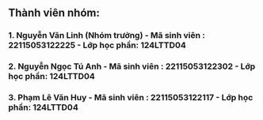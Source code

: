 ## Thành viên nhóm: 
### 1. Nguyễn Văn Linh (Nhóm trưởng) - Mã sinh viên : 22115053122225 - Lớp học phần: 124LTTD04
### 2. Nguyễn Ngọc Tú Anh - Mã sinh viên : 22115053122302 - Lớp học phần: 124LTTD04
### 3. Phạm Lê Văn Huy - Mã sinh viên : 22115053122117 - Lớp học phần: 124LTTD04
